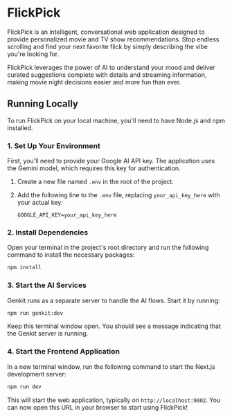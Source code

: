 # FlickPick

FlickPick is an intelligent, conversational web application designed to provide personalized movie and TV show recommendations. Stop endless scrolling and find your next favorite flick by simply describing the vibe you're looking for.

FlickPick leverages the power of AI to understand your mood and deliver curated suggestions complete with details and streaming information, making movie night decisions easier and more fun than ever.

## Running Locally

To run FlickPick on your local machine, you'll need to have Node.js and npm installed.

### 1. Set Up Your Environment

First, you'll need to provide your Google AI API key. The application uses the Gemini model, which requires this key for authentication.

1.  Create a new file named `.env` in the root of the project.
2.  Add the following line to the `.env` file, replacing `your_api_key_here` with your actual key:

    ```
    GOOGLE_API_KEY=your_api_key_here
    ```

### 2. Install Dependencies

Open your terminal in the project's root directory and run the following command to install the necessary packages:

```bash
npm install
```

### 3. Start the AI Services

Genkit runs as a separate server to handle the AI flows. Start it by running:

```bash
npm run genkit:dev
```

Keep this terminal window open. You should see a message indicating that the Genkit server is running.

### 4. Start the Frontend Application

In a new terminal window, run the following command to start the Next.js development server:

```bash
npm run dev
```

This will start the web application, typically on `http://localhost:9002`. You can now open this URL in your browser to start using FlickPick!
